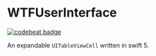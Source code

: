 # WTFUserInterface
<a href="https://codebeat.co/projects/github-com-shndrs-wtfuserinterface-master"><img alt="codebeat badge" src="https://codebeat.co/badges/acd52221-c6b1-4dd8-809e-22d4162da2cf" /></a>

An expandable `UITableViewCell` written in swift 5.
